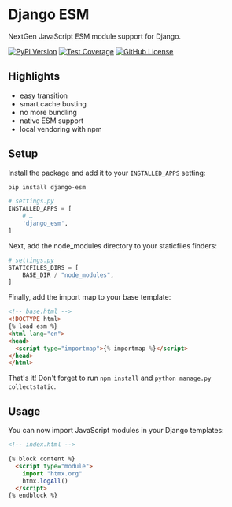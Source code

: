 # Django ESM

NextGen JavaScript ESM module support for Django.

[![PyPi Version](https://img.shields.io/pypi/v/django-esm.svg)](https://pypi.python.org/pypi/django-esm/)
[![Test Coverage](https://codecov.io/gh/codingjoe/django-esm/branch/main/graph/badge.svg)](https://codecov.io/gh/codingjoe/django-esm)
[![GitHub License](https://img.shields.io/github/license/codingjoe/django-esm)](https://raw.githubusercontent.com/codingjoe/django-esm/master/LICENSE)

## Highlights

* easy transition
* smart cache busting
* no more bundling
* native ESM support
* local vendoring with npm

## Setup

Install the package and add it to your `INSTALLED_APPS` setting:

```bash
pip install django-esm
```

```python
# settings.py
INSTALLED_APPS = [
    # …
    'django_esm',
]
```

Next, add the node_modules directory to your staticfiles finders:

```python
# settings.py
STATICFILES_DIRS = [
    BASE_DIR / "node_modules",
]
```

Finally, add the import map to your base template:

```html
<!-- base.html -->
<!DOCTYPE html>
{% load esm %}
<html lang="en">
<head>
  <script type="importmap">{% importmap %}</script>
</head>
</html>
```

That's it!
Don't forget to run `npm install` and `python manage.py collectstatic`.

## Usage

You can now import JavaScript modules in your Django templates:

```html
<!-- index.html -->

{% block content %}
  <script type="module">
    import "htmx.org"
    htmx.logAll()
  </script>
{% endblock %}
```
